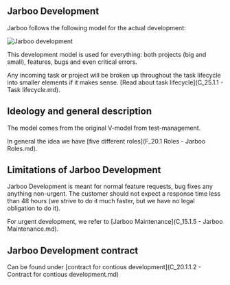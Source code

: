 Jarboo Development
--------------------------

Jarboo follows the following model for the actual development:

![Jarboo development](/images/jarboo-flow.png)

This development model is used for everything: both projects (big and small), features, bugs and even critical errors.

Any incoming task or project will be broken up throughout the task lifecycle into smaller elements if it makes sense. [Read about task lifecycle](C_25.1.1 - Task lifecycle.md).

Ideology and general description
---

The model comes from the original V-model from test-management.

In general the idea we have [five different roles](F_20.1 Roles - Jarboo Roles.md).

Limitations of Jarboo Development
---

Jarboo Development is meant for normal feature requests, bug fixes any anything non-urgent. The customer should not expect a response time less than 48 hours (we strive to do it much faster, but we have no legal obligation to do it).

For urgent development, we refer to [Jarboo Maintenance](C_15.1.5 - Jarboo Maintenance.md).

Jarboo Development contract
---

Can be found under [contract for contious development](C_20.1.1.2 - Contract for contious development.md)
